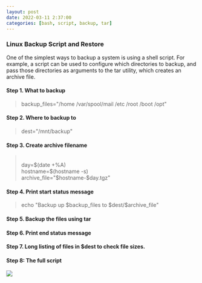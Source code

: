 ```yaml
---
layout: post
date: 2022-03-11 2:37:00
categories: [bash, script, backup, tar]
---
```


<h3>Linux Backup Script and Restore</h3>
One of the simplest ways to backup a system is using a shell script. For example, a script can be used to configure which directories to backup, and pass those directories as arguments to the tar utility, which creates an archive file. 

<h4>Step 1. What to backup</h4>
<blockquote>
backup_files="/home /var/spool/mail /etc /root /boot /opt"
</blockquote>
 
<h4>Step 2. Where to backup to</h4>
<blockquote>
dest="/mnt/backup"
</blockquote>

<h4>Step 3. Create archive filename</h4>
<blockquote>
<br>day=$(date +%A)
<br>hostname=$(hostname -s)
<br>archive_file="$hostname-$day.tgz"
</blockquote>

<h4>Step 4. Print start status message</h4>
<blockquote>
echo "Backup up $backup_files to $dest/$archive_file"
</blockquote>

<h4>Step 5. Backup the files using tar</h4>

<h4>Step 6. Print end status message</h4>

<h4>Step 7. Long listing of files in $dest to check file sizes.

<h4>Step 8: The full script</h4>
<img src="{{site.baseurl}}/assets/img/backup_script.PNG"><br>
